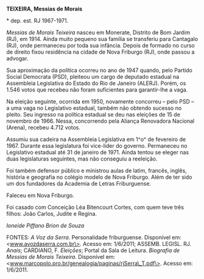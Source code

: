 **TEIXEIRA, Messias de Morais**

\* dep. est. RJ 1967-1971.

*Messias de Morais Teixeira* nasceu em Monerate, Distrito de Bom Jardim
(RJ), em 1914. Ainda muito pequeno sua família se transferiu para
Cantagalo (RJ), onde permaneceu por toda sua infância. Depois de formado
no curso de direito fixou residência na cidade de Nova Friburgo (RJ),
onde passou a advogar.

Sua aproximação da política ocorreu no ano de 1947 quando, pelo Partido
Social Democrata (PSD), pleiteou um cargo de deputado estadual na
Assembleia Legislativa do Estado do Rio de Janeiro (ALERJ). Porém, os
1.546 votos que recebeu não foram suficientes para garantir-lhe a vaga.

Na eleição seguinte, ocorrida em 1950, novamente concorreu – pelo PSD –
a uma vaga no Legislativo estadual, também não obtendo sucesso no
pleito. Seu ingresso na política estadual se deu nas eleições de 15 de
novembro de 1966. Nessa, concorrendo pela Aliança Renovadora Nacional
(Arena), recebeu 4.712 votos.

Assumiu sua cadeira na Assembleia Legislativa em 1^o^ de fevereiro de
1967. Durante essa legislatura foi vice-líder do governo. Permaneceu no
Legislativo estadual até 31 de janeiro de 1971. Ainda tentou se eleger
nas duas legislaturas seguintes, mas não conseguiu a reeleição.

Foi também defensor público e ministrou aulas de latim, francês, inglês,
história e geografia no colégio modelo de Nova Friburgo. Além de ter
sido um dos fundadores da Academia de Letras Friburguense.

Faleceu em Nova Friburgo.

Foi casado com Conceição Léa Bitencourt Cortes, com quem teve três
filhos: João Carlos, Judite e Regina.

*Ioneide Piffano Brion de Souza*

FONTES: *A Voz da Serra*. Personalidade friburguense. Disponível em:
\<www.avozdaserra.com.br\>. Acesso em: 1/6/2011; ASSEMB. LEGISL. RJ.
*Anais*; CARDIANO, F. *Eleições*; Portal da Sala de Leitura. *Biografia
de Messias de Morais Teixeira*. Disponível em:
\<www.marcopolo.pro.br/genealogia/paginas/rjSerra\_T.pdf\>. Acesso em:
1/6/2011.
